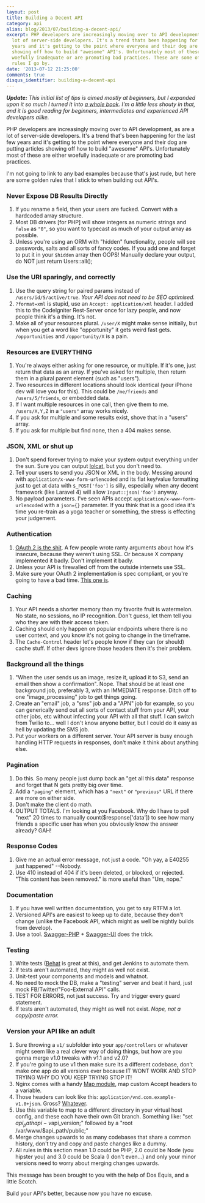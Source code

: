 ```yaml
---
layout: post
title: Building a Decent API
category: api
alias: blog/2013/07/building-a-decent-api/
excerpt: PHP developers are increasingly moving over to API development, as are a
  lot of server-side developers. It's a trend thats been happening for the last few
  years and it's getting to the point where everyone and their dog are putting articles
  showing off how to build "awesome" API's. Unfortunately most of these are either
  woefully inadequate or are promoting bad practices. These are some of the golden
  rules I go by.
date: '2013-07-12 21:25:00'
comments: true
disqus_identifier: building-a-decent-api
---
```


_**Update:** This initial list of tips is aimed mostly at beginners, but I expanded upon it so much I turned it into [a whole book](http://apisyouwonthate.com). I'm a little less shouty in that, and it is good reading for beginners, intermediates and experienced API developers alike._ 

PHP developers are increasingly moving over to API development, as are a lot of server-side developers. It's a trend that's been happening for the last few years and it's getting to the point where everyone and their dog are putting articles showing off how to build "awesome" API's. Unfortunately most of these are either woefully inadequate or are promoting bad practices.

I'm not going to link to any bad examples because that's just rude, but here are some golden rules that I stick to when building out API's.

### Never Expose DB Results Directly

 1. If you rename a field, then your users are fucked. Convert with a hardcoded array structure.
 1. Most DB drivers [for PHP] will show integers as numeric strings and `false` as `"0"`, so you want to typecast as much of your output array as possible.
 1. Unless you're using an ORM with "hidden" functionality, people will see passwords, salts and all sorts of fancy codes. If you add one and forget to put it in your `$hidden` array then OOPS! Manually declare your output, do NOT just return Users::all();

### Use the URI sparingly, and correctly

1. Use the query string for paired params instead of `/users/id/5/active/true`. _Your API does not need to be SEO optimised._
1. `?format=xml` is stupid, use an `Accept: application/xml` header. I added this to the CodeIgniter Rest-Server once for lazy people, and now people think it's a thing. It's not.
1. Make all of your resources plural. `/user/X` might make sense initially, but when you get a word like "opportunity" it gets weird fast gets. `/opportunities` and `/opportunity/X` is a pain.

### Resources are EVERYTHING

1. You're always either asking for one resource, or multiple. If it's one, just return that data as an array. If you've asked for multiple, then return them in a plural parent element (such as "users").
2. Two resources in different locations should look identical (your iPhone dev will love you for this). This could be `/me/friends` and `/users/5/friends`, or embedded data. 
3. If I want multiple resources in one call, then give them to me. `/users/X,Y,Z` in a `"users"` array works nicely.
4. If you ask for multiple and some results exist, shove that in a "users" array.
5. If you ask for multiple but find none, then a 404 makes sense.

### JSON, XML or shut up

1. Don't spend forever trying to make your system output everything under the sun. Sure you can output [lolcat](http://api.flickr.com/services/feeds/photos_public.gne?id=35034363287@N01&lang=en-us&format=lolcode), but you don't need to.
2. Tell your users to send you JSON or XML in the body. Messing around with `application/x-www-form-urlencoded` and its flat key/value formatting just to get at data with `$_POST['foo']` is silly, especially when any decent framework (like Laravel 4) will allow `Input::json('foo')` anyway.
3. No payload parameters. I've seen APIs accept `application/x-www-form-urlencoded` with a `json={}` parameter. If you think that is a good idea it's time you re-train as a yoga teacher or something, the stress is effecting your judgement.

### Authentication

1. [OAuth 2 is the shit](http://phptownhall.com/blog/2013/07/10/episode-9-is-oauth-2-the-devil/). A few people wrote ranty arguments about how it's insecure, because they weren't using SSL. Or because X company implemented it badly. Don't implement it badly.
2. Unless your API is firewalled off from the outside internets use SSL. 
3. Make sure your OAuth 2 implementation is spec compliant, or you're going to have a bad time. [This one is](https://github.com/php-loep/oauth2-server).

### Caching

1. Your API needs a shorter memory than my favorite fruit is watermelon. No state, no sessions, no IP recognition. Don't guess, let them tell you who they are with their access token.
2. Caching should only happen on popular endpoints where there is no user context, and you know it's not going to change in the timeframe.
3. The `Cache-Control` header let's people know if they can (or should) cache stuff. If other devs ignore those headers then it's their problem.

### Background all the things

1. "When the user sends us an image, resize it, upload it to S3, send an email then show a confirmation". Nope. That should be at least one background job, preferably 3, with an IMMEDIATE response. Ditch off to one "image_processing" job to get things going.
2. Create an "email" job, a "sms" job and a "APN" job for example, so you can generically send out all sorts of contact stuff from your API, your other jobs, etc without infecting your API with all that stuff. I can switch from Twilio to... well I don't know anyone better, but I could do it easy as hell by updating the SMS job.
3. Put your workers on a different server. Your API server is busy enough handling HTTP requests in responses, don't make it think about anything else.

### Pagination

1. Do this. So many people just dump back an "get all this data" response and forget that N gets pretty big over time.
2. Add a `"paging"` element, which has a `"next"` or `"previous"` URL if there are more on either side.
3. Don't make the client do math.
4. OUTPUT TOTALS. I'm looking at you Facebook. Why do I have to poll "next" 20 times to manually count($response['data']) to see how many friends a specific user has when you obviously know the answer already? GAH!

### Response Codes

1. Give me an actual error message, not just a code. "Oh yay, a E40255 just happened" --Nobody.
2. Use 410 instead of 404 if it's been deleted, or blocked, or rejected. "This content has been removed." is more useful than "Um, nope."

### Documentation

1. If you have well written documentation, you get to say RTFM a lot.
2. Versioned API's are easiest to keep up to date, because they don't change (unlike the Facebook API, which might as well be nightly builds from develop).
3. Use a tool. [Swagger-PHP](https://github.com/zircote/swagger-php) + [Swagger-UI](https://github.com/wordnik/swagger-ui) does the trick.

### Testing

1. Write tests ([Behat](http://behat.org/) is great at this), and get Jenkins to automate them. 
2. If tests aren't automated, they might as well not exist.
2. Unit-test your components and models and whatnot. 
3. No need to mock the DB, make a "testing" server and beat it hard, just mock FB/Twitter/"Foo-External API" calls.
4. TEST FOR ERRORS, not just success. Try and trigger every guard statement.
5. If tests aren't automated, they might as well not exist. _Nope, not a copy/paste error._

### Version your API like an adult

1. Sure throwing a `v1/` subfolder into your `app/controllers` or whatever might seem like a real clever way of doing things, but how are you gonna merge v1.0 tweaks with v1.1 and v2.0?
2. If you're going to use v1 then make sure its a different codebase, don't make one app do all versions ever because IT WONT WORK AND STOP TRYING WHY DO YOU KEEP TRYING STOP IT!
2. Nginx comes with a handy [Map module](http://wiki.nginx.org/HttpMapModule), map custom Accept headers to a variable.
3. Those headers can look like this: `application/vnd.com.example-v1.0+json`. Gross? [Whatever](https://www.google.com/url?sa=i&rct=j&q=&esrc=s&source=images&cd=&cad=rja&docid=-l1lNUV-Sj-RKM&tbnid=Tkz4Pv-XTuQGAM:&ved=0CAUQjRw&url=http%3A%2F%2Fscans-daily.dreamwidth.org%2F3196144.html&ei=jfOaUbTWB4yq0AHM-oCwBw&bvm=bv.46751780,d.dmg&psig=AFQjCNE52ObL3umOX7eH24qcfc3aQkoH2w&ust=1369195783425767).
3. Use this variable to map to a different directory in your virtual host config, and these each have their own Git branch. Something like: "set $api_path api-v$api_version;" followed by a "root   /var/www/$api_path/public;"
4. Merge changes upwards to as many codebases that share a common history, don't try and copy and paste changes like a dummy.
5. All rules in this section mean 1.0 could be PHP, 2.0 could be Node (you hipster you) and 3.0 could be Scala (I don't even...) and only your minor versions need to worry about merging changes upwards.

This message has been brought to you with the help of Dos Equis, and a little Scotch.

Build your API's better, because now you have no excuse.
